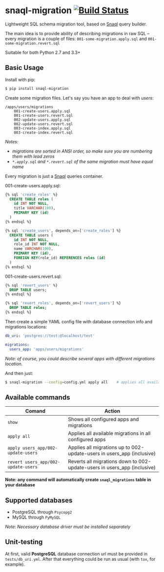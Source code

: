 # snaql-migration [![Build Status](https://img.shields.io/travis/komissarex/snaql-migration.svg)](https://travis-ci.org/komissarex/snaql-migration)

Lightweight SQL schema migration tool, based on [Snaql](https://github.com/semirook/snaql) query builder.

The main idea is to provide ability of describing migrations in raw SQL – every migration is a couple of files: `001-some-migration.apply.sql` and `001-some-migration.revert.sql`

Suitable for both Python 2.7 and 3.3+

Basic Usage
-----------

Install with pip:

```bash
$ pip install snaql-migration
```

Create some migration files. 
Let's say you have an app to deal with *users*:

```
/apps/users/migrations
    001-create-users.apply.sql
    001-create-users.revert.sql
    002-update-users.apply.sql
    002-update-users.revert.sql
    003-create-index.apply.sql
    003-create-index.revert.sql
```

*Notes:*
* *migrations are sorted in ANSI order, so make sure you are numbering them with lead zeros*
* *`*.apply.sql` and `*.revert.sql` of the same migration must have equal name*

Every migration is just a [Snaql](https://github.com/semirook/snaql) queries container.

001-create-users.apply.sql:
```sql
{% sql 'create_roles' %}
  CREATE TABLE roles (
    id INT NOT NULL,
    title VARCHAR(100),
    PRIMARY KEY (id)
  )
{% endsql %}

{% sql 'create_users', depends_on=['create_roles'] %}
  CREATE TABLE users (
    id INT NOT NULL,
    role_id INT NOT NULL,
    name VARCHAR(100),
    PRIMARY KEY (id),
    FOREIGN KEY(role_id) REFERENCES roles (id)
  )
{% endsql %}
```

001-create-users.revert.sql:
```sql
{% sql 'revert_users' %}
  DROP TABLE users;
{% endsql %}

{% sql 'revert_roles', depends_on=['revert_users'] %}
  DROP TABLE roles;
{% endsql %}
```

Then create a simple YAML config file with database connection info and migrations locations:

```yaml
db_uri: 'postgres://test:@localhost/test'

migrations:
  users_app: 'apps/users/migrations'
```

*Note: of course, you could describe several apps with different migrations location.*

And then just:

```bash
$ snaql-migration --config=config.yml apply all    # applies all available migrations in all configured apps
```

Available commands
------------------

Comand | Action
------ | ------
`show` | Shows all configured apps and migrations
`apply all` | Applies all available migrations in all configured apps
`apply users_app/002-update-users` | Applies all migrations up to 002-update-users in users_app (inclusive)
`revert users_app/002-update-users` | Reverts all migrations down to 002-update-users in users_app (inclusive)

**Note: any command will automatically create `snaql_migrations` table in your database**

Supported databases
-------------------
* PostgreSQL through `Psycopg2`
* MySQL through `PyMySQL`

*Note: Necessary database driver must be installed separately*

Unit-testing
-------
At first, valid **PostgreSQL** database connection url must be provided in `tests/db_uri.yml`. 
After that everything could be run as usual (with `tox`, for example).
